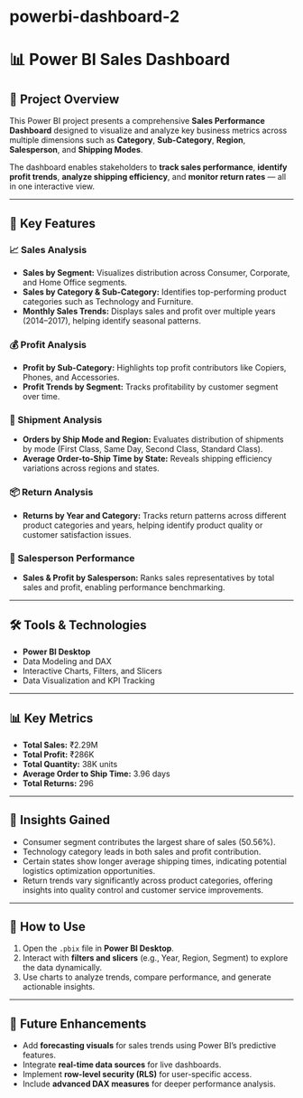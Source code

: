 # powerbi-dashboard-2
# 📊 Power BI Sales Dashboard

## 📌 Project Overview
This Power BI project presents a comprehensive **Sales Performance Dashboard** designed to visualize and analyze key business metrics across multiple dimensions such as **Category**, **Sub-Category**, **Region**, **Salesperson**, and **Shipping Modes**.  

The dashboard enables stakeholders to **track sales performance**, **identify profit trends**, **analyze shipping efficiency**, and **monitor return rates** — all in one interactive view.

---

## 🧭 **Key Features**

### 📈 Sales Analysis
- **Sales by Segment:** Visualizes distribution across Consumer, Corporate, and Home Office segments.
- **Sales by Category & Sub-Category:** Identifies top-performing product categories such as Technology and Furniture.
- **Monthly Sales Trends:** Displays sales and profit over multiple years (2014–2017), helping identify seasonal patterns.

### 💰 Profit Analysis
- **Profit by Sub-Category:** Highlights top profit contributors like Copiers, Phones, and Accessories.
- **Profit Trends by Segment:** Tracks profitability by customer segment over time.

### 🚚 Shipment Analysis
- **Orders by Ship Mode and Region:** Evaluates distribution of shipments by mode (First Class, Same Day, Second Class, Standard Class).
- **Average Order-to-Ship Time by State:** Reveals shipping efficiency variations across regions and states.

### 📦 Return Analysis
- **Returns by Year and Category:** Tracks return patterns across different product categories and years, helping identify product quality or customer satisfaction issues.

### 👥 Salesperson Performance
- **Sales & Profit by Salesperson:** Ranks sales representatives by total sales and profit, enabling performance benchmarking.

---

## 🛠 **Tools & Technologies**
- **Power BI Desktop**
- Data Modeling and DAX
- Interactive Charts, Filters, and Slicers
- Data Visualization and KPI Tracking

---

## 📊 **Key Metrics**
- **Total Sales:** ₹2.29M  
- **Total Profit:** ₹286K  
- **Total Quantity:** 38K units  
- **Average Order to Ship Time:** 3.96 days  
- **Total Returns:** 296  

---

## 🌟 **Insights Gained**
- Consumer segment contributes the largest share of sales (50.56%).  
- Technology category leads in both sales and profit contribution.  
- Certain states show longer average shipping times, indicating potential logistics optimization opportunities.  
- Return trends vary significantly across product categories, offering insights into quality control and customer service improvements.

---

## 📁 **How to Use**
1. Open the `.pbix` file in **Power BI Desktop**.
2. Interact with **filters and slicers** (e.g., Year, Region, Segment) to explore the data dynamically.
3. Use charts to analyze trends, compare performance, and generate actionable insights.

---

## 🚀 **Future Enhancements**
- Add **forecasting visuals** for sales trends using Power BI’s predictive features.  
- Integrate **real-time data sources** for live dashboards.  
- Implement **row-level security (RLS)** for user-specific access.  
- Include **advanced DAX measures** for deeper performance analysis.
